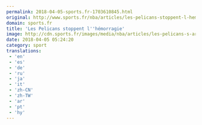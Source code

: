 ```yaml
---
permalink: 2018-04-05-sports.fr-1703610845.html
original: http://www.sports.fr/nba/articles/les-pelicans-stoppent-l-hemorragie-2129495
domain: sports.fr
title: 'Les Pelicans stoppent l''hémorragie'
image: http://cdn.sports.fr/images/media/nba/articles/les-pelicans-s-arrachent-face-aux-bulls/anthony-davis-new-orleans-pelicans/23211443-1-fre-FR/Anthony-Davis-New-Orleans-Pelicans.jpg
date: 2018-04-05 05:24:20
category: sport
translations: 
 - 'en'
 - 'es'
 - 'de'
 - 'ru'
 - 'ja'
 - 'it'
 - 'zh-CN'
 - 'zh-TW'
 - 'ar'
 - 'pt'
 - 'hy'
---
```


